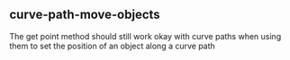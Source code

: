 ## curve-path-move-objects

The get point method should still work okay with curve paths when using them to set the position of an object along a curve path

